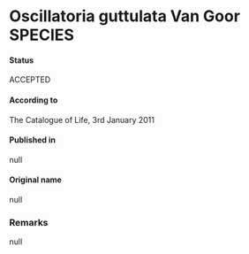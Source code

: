 Oscillatoria guttulata Van Goor SPECIES
=======

#### Status
ACCEPTED

#### According to
The Catalogue of Life, 3rd January 2011

#### Published in
null

#### Original name
null

### Remarks
null